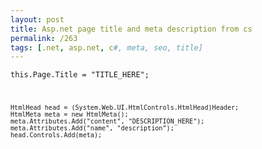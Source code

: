 ```yaml
---
layout: post
title: Asp.net page title and meta description from cs
permalink: /263
tags: [.net, asp.net, c#, meta, seo, title]
---
```


<code>this.Page.Title = "TITLE_HERE";

    HtmlHead head = (System.Web.UI.HtmlControls.HtmlHead)Header;
    HtmlMeta meta = new HtmlMeta();
    meta.Attributes.Add("content", "DESCRIPTION_HERE");
    meta.Attributes.Add("name", "description");
    head.Controls.Add(meta);

